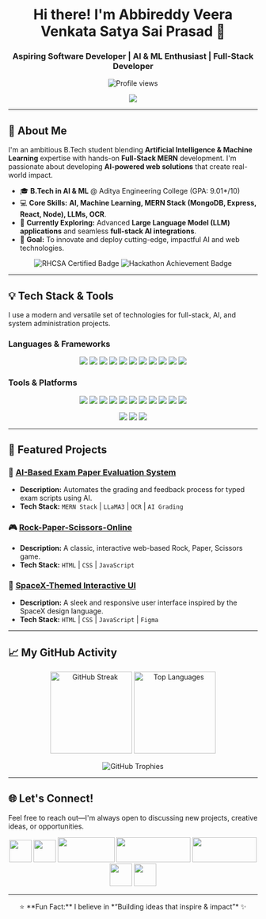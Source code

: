 <h1 align="center">Hi there! I'm Abbireddy Veera Venkata Satya Sai Prasad 👋</h1>
<h3 align="center">Aspiring Software Developer | AI & ML Enthusiast | Full-Stack Developer</h3>

<p align="center">
    <img src="https://komarev.com/ghpvc/?username=AbbireddyPrasad-BRS&color=00F7FF" alt="Profile views" />
</p>

<p align="center">
    <img src="https://readme-typing-svg.herokuapp.com?font=Fira+Code&weight=500&size=22&pause=1000&color=00F7FF&center=true&vCenter=true&width=650&lines=Full-Stack+MERN+Developer;Problem-Solving+Coder;RedHat+Certified+System+Administrator;Dedicated+Video+Editor;Loves+Building+Creative+Solutions;Always+Learning+New+Tech" />
</p>

---

## 🚀 About Me

I'm an ambitious B.Tech student blending **Artificial Intelligence & Machine Learning** expertise with hands-on **Full-Stack MERN** development. I'm passionate about developing **AI-powered web solutions** that create real-world impact.

* 🎓 **B.Tech in AI & ML** @ Aditya Engineering College (GPA: 9.01*/10)
* 💻 **Core Skills:** **AI, Machine Learning, MERN Stack (MongoDB, Express, React, Node), LLMs, OCR**.
* 🌱 **Currently Exploring:** Advanced **Large Language Model (LLM) applications** and seamless **full-stack AI integrations**.
* 🎯 **Goal:** To innovate and deploy cutting-edge, impactful AI and web technologies.

<p align="center">
    <img src="https://img.shields.io/badge/RHCSA%20Certified-red?style=for-the-badge&logo=redhat&logoColor=white" alt="RHCSA Certified Badge" />
    <img src="https://img.shields.io/badge/Top%2015%20@%20Prajwalan%202K24%20Hackathon-00F7FF?style=for-the-badge&logo=git&logoColor=black" alt="Hackathon Achievement Badge" />
</p>

---

## 💡 Tech Stack & Tools

I use a modern and versatile set of technologies for full-stack, AI, and system administration projects.

### Languages & Frameworks
<p align="center">
    <a href="https://www.java.com/"><img src="https://skillicons.dev/icons?i=java" /></a>
    <a href="https://www.python.org/"><img src="https://skillicons.dev/icons?i=python" /></a>
    <a href="https://en.wikipedia.org/wiki/C_(programming_language)"><img src="https://skillicons.dev/icons?i=c" /></a>
    <a href="https://developer.mozilla.org/en-US/docs/Web/HTML"><img src="https://skillicons.dev/icons?i=html" /></a>
    <a href="https://developer.mozilla.org/en-US/docs/Web/CSS"><img src="https://skillicons.dev/icons?i=css" /></a>
    <a href="https://developer.mozilla.org/en-US/docs/Web/JavaScript"><img src="https://skillicons.dev/icons?i=js" /></a>
    <a href="https://reactjs.org/"><img src="https://skillicons.dev/icons?i=react" /></a>
    <a href="https://nodejs.org/"><img src="https://skillicons.dev/icons?i=nodejs" /></a>
    <a href="https://expressjs.com/"><img src="https://skillicons.dev/icons?i=express" /></a>
    <a href="https://www.mongodb.com/"><img src="https://skillicons.dev/icons?i=mongodb" /></a>
    <a href="https://www.mysql.com/"><img src="https://skillicons.dev/icons?i=mysql" /></a>
</p>

### Tools & Platforms
<p align="center">
    <a href="https://git-scm.com/"><img src="https://skillicons.dev/icons?i=git" /></a>
    <a href="https://github.com/"><img src="https://skillicons.dev/icons?i=github" /></a>
    <a href="https://www.netlify.com/"><img src="https://skillicons.dev/icons?i=netlify" /></a>
    <a href="https://www.figma.com/"><img src="https://go-skill-icons.vercel.app/api/icons?i=figma" /></a>
    <a href="https://www.postman.com/"><img src="https://go-skill-icons.vercel.app/api/icons?i=postman" /></a>
    <a href="https://www.redhat.com/"><img src="https://go-skill-icons.vercel.app/api/icons?i=redhat" /></a>
    <a href="https://www.linux.org/"><img src="https://go-skill-icons.vercel.app/api/icons?i=linux" /></a>
    <a href="https://slack.com/"><img src="https://go-skill-icons.vercel.app/api/icons?i=slack" /></a>
    <a href="https://www.atlassian.com/software/jira"><img src="https://go-skill-icons.vercel.app/api/icons?i=jira" /></a>
    <a href="https://render.com/"><img src="https://go-skill-icons.vercel.app/api/icons?i=render" /></a>
    <a href="https://www.canva.com/"><img src="https://go-skill-icons.vercel.app/api/icons?i=canva" /></a>
</p>
<p align="center">
    <a href="https://www.adobe.com/products/aftereffects.html"><img src="https://go-skill-icons.vercel.app/api/icons?i=ae" /></a>
    <a href="https://www.adobe.com/products/premiere.html"><img src="https://go-skill-icons.vercel.app/api/icons?i=pr" /></a>
    <a href="https://filmora.wondershare.net/"><img src="https://go-skill-icons.vercel.app/api/icons?i=filmora" /></a>
</p>

---

## 📌 Featured Projects

### 🧠 [AI-Based Exam Paper Evaluation System](https://abbireddy-exam-evaluator.onrender.com/)
* **Description:** Automates the grading and feedback process for typed exam scripts using AI.
* **Tech Stack:** `MERN Stack` | `LLaMA3` | `OCR` | `AI Grading`

### 🎮 [Rock-Paper-Scissors-Online](https://abbireddyprasad-rock-paper-scissiors.netlify.app)
* **Description:** A classic, interactive web-based Rock, Paper, Scissors game.
* **Tech Stack:** `HTML` | `CSS` | `JavaScript`

### 🚀 [SpaceX-Themed Interactive UI](https://abbireddyprasad-brs.github.io/project-spacex/)
* **Description:** A sleek and responsive user interface inspired by the SpaceX design language.
* **Tech Stack:** `HTML` | `CSS` | `JavaScript` | `Figma`

---

## 📈 My GitHub Activity

<p align="center">
    <img src="https://github-readme-streak-stats.herokuapp.com?user=AbbireddyPrasad-BRS&theme=tokyonight&hide_border=false" height="165" alt="GitHub Streak" />
    <img src="https://github-readme-stats.vercel.app/api/top-langs/?username=AbbireddyPrasad-BRS&layout=compact&theme=tokyonight&hide_border=false" height="165" alt="Top Languages" />
</p>
<!-- <p align="center"> -->
    <!-- <img src="https://github-readme-stats.vercel.app/api?username=AbbireddyPrasad-BRS&show_icons=true&theme=tokyonight&hide_border=false" height="165" alt="GitHub Stats" /> -->
    <!-- <img src="https://github-readme-stats.vercel.app/api/top-langs/?username=AbbireddyPrasad-BRS&layout=compact&theme=tokyonight&hide_border=false" height="165" alt="Top Languages" /> -->
<!-- </p> -->
<p align="center">
    <img src="https://github-profile-trophy.vercel.app/?username=AbbireddyPrasad-BRS&theme=tokyonight&row=1&column=6" alt="GitHub Trophies" />
</p>

---

## 🌐 Let's Connect!
Feel free to reach out—I'm always open to discussing new projects, creative ideas, or opportunities.

<p align="center">
<a href="mailto:abbireddysaiprasad@gmail.com"><img src="https://skillicons.dev/icons?i=gmail" width="45"/></a>
<a href="https://www.linkedin.com/in/saiprasadabbireddy/"><img src="https://skillicons.dev/icons?i=linkedin" width="45"/></a>
<!-- <a href="https://github.com/AbbireddyPrasad-BRS"><img src="https://skillicons.dev/icons?i=github" width="45"/></a> -->
<a href="https://abbireddy-portfolio.netlify.app/"><img src="https://img.shields.io/badge/Portfolio-FF7F50?style=flat&logo=About.me&logoColor=white" width="115" height="50" /></a>
<a href="https://www.hackerrank.com/profile/prasadAbbireddy"><img src="https://img.shields.io/badge/HackerRank-2EC866?style=flat&logo=HackerRank&logoColor=white" width="150" height="50" /></a>
<a href="https://leetcode.com/u/V_V_S_S_Prasad_Abbireddy/"><img src="https://img.shields.io/badge/LeetCode-FFA116?style=flat&logo=LeetCode&logoColor=white" width="130" height="50" /></a>
<a href="https://www.instagram.com/always_cherry_215/"><img src="https://skillicons.dev/icons?i=instagram" width="45"/></a>
<a href="https://x.com/AbbireddyPrasad"><img src="https://skillicons.dev/icons?i=twitter" width="45"/></a>
</p>

---

<p align="center">
    ⭐ **Fun Fact:** I believe in *“Building ideas that inspire & impact”* ✨
</p>
